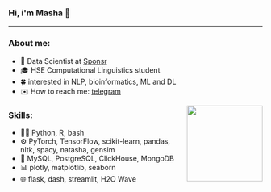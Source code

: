 ### Hi, i'm Masha 👋 
---
### About me:
- 🔭 Data Scientist at [Sponsr](https://sponsr.ru) 
- 🎓 HSE Computational Linguistics student  
- 🍀 interested in NLP, bioinformatics, ML and DL
- ✉️ How to reach me: [telegram](https://t.me/knapweedss)

<img src="https://media.giphy.com/media/11FMB3s2TTlPwc/giphy.gif" width="150" height="150" align="right" />

### Skills:
- 👩‍💻 Python, R, bash
- ⚙️ PyTorch, TensorFlow, scikit-learn, pandas, nltk, spacy, natasha, gensim
- 📀 MySQL, PostgreSQL, ClickHouse, MongoDB
- 📊 plotly, matplotlib, seaborn
- 🌐 flask, dash, streamlit, H2O Wave 
